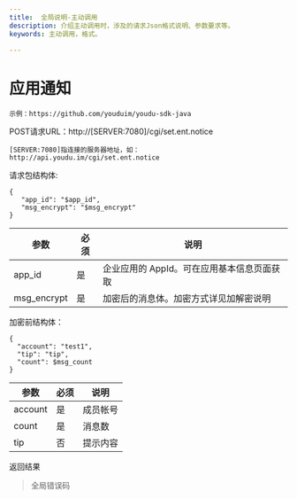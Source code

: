 ```yaml
---
title:  全局说明-主动调用
description: 介绍主动调用时，涉及的请求Json格式说明、参数要求等。
keywords: 主动调用，格式。

---
```


# 应用通知

```
示例：https://github.com/youduim/youdu-sdk-java
```

POST请求URL：http://[SERVER:7080]/cgi/set.ent.notice

```
[SERVER:7080]指连接的服务器地址，如：http://api.youdu.im/cgi/set.ent.notice
```

请求包结构体:

```
{
   "app_id": "$app_id",
   "msg_encrypt": "$msg_encrypt"
}
```

| 参数        | 必须 | 说明                                       |
| ----------- | ---- | ------------------------------------------ |
| app_id      | 是   | 企业应用的 AppId。可在应用基本信息页面获取 |
| msg_encrypt | 是   | 加密后的消息体。加密方式详见加解密说明     |

加密前结构体：

```
{
  "account": "test1",
  "tip": "tip",
  "count": $msg_count
}
```

| 参数    | 必须 | 说明     |
| ------- | ---- | -------- |
| account | 是   | 成员帐号 |
| count   | 是   | 消息数   |
| tip     | 否   | 提示内容 |

返回结果

> 全局错误码

